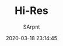 ---
title: Hi-Res
author:
  - SArpnt
description: Fixes blurriness
date: 2020-03-18 23:14:45
buttons:
  - name: Install
    href: https://github.com/SArpnt/Hi-Res/raw/master/Hi-Res.user.js
  - type: 1
    name: Source
    href: https://github.com/SArpnt/Hi-Res/
featured: true
userscript: true
icon: /uploads/mods/hi-res.png
recommend: true
customData:
  cardboard: required
---